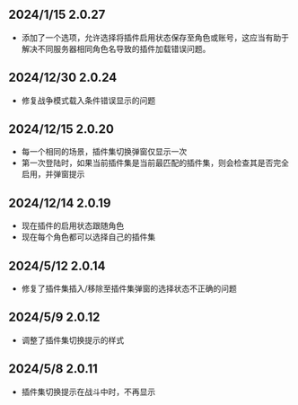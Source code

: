 ## 2024/1/15 2.0.27
- 添加了一个选项，允许选择将插件启用状态保存至角色或账号，这应当有助于解决不同服务器相同角色名导致的插件加载错误问题。
## 2024/12/30 2.0.24
- 修复战争模式载入条件错误显示的问题
## 2024/12/15 2.0.20
- 每一个相同的场景，插件集切换弹窗仅显示一次
- 第一次登陆时，如果当前插件集是当前最匹配的插件集，则会检查其是否完全启用，并弹窗提示
## 2024/12/14 2.0.19
- 现在插件的启用状态跟随角色
- 现在每个角色都可以选择自己的插件集
## 2024/5/12 2.0.14
- 修复了插件集插入/移除至插件集弹窗的选择状态不正确的问题
## 2024/5/9 2.0.12
- 调整了插件集切换提示的样式
## 2024/5/8 2.0.11
- 插件集切换提示在战斗中时，不再显示